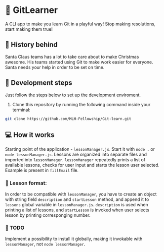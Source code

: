 # 🎄 GitLearner

A CLI app to make you learn Git in a playful way! 
Stop making resolutions, start making them true!

## 🎁 History behind

Santa Claus teams has a lot to take care about to make Christmas awesome. 
His teams started using Git to make work easier for everyone.
Santa needs your help in order to be set on time.

## 🎅 Development steps

Just follow the steps below to set up the development enviroment.

1. Clone this repository by running the following command inside your terminal:

```sh
git clone https://github.com/MLH-Fellowship/Git-learn.git
```

## 💻 How it works

Starting point of the application - `lessonManager.js`. Start it with `node .` or `node lessonManager.js`.  Lessons are organized into separate files and imported into `lessonManager`. `lessonManager` repeatedly prints a list of available lessons, checks for user input and starts the lesson user selected. Example is present in `fillEmail` file.

### 📑 Lesson format:

In order to be compatible with `lessonManager`, you have to create an object with string field `description` and `startLesson` method, and append it to `lessons` global variable in `lessonManager.js`.
`description` is used when printing a list of lessons, and `startLesson` is invoked when user selects lesson by printing corresponging number.

### 📝 TODO
Implement a possibility to install it globally, making it invokable with `lessonManager`, not `node lessonManager`.
